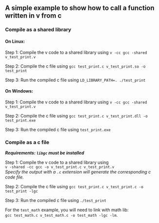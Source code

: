## A simple example to show how to call a function written in v from c

### Compile as a shared library

#### On Linux:

Step 1: Compile the v code to a shared library using ``v -cc gcc -shared v_test_print.v``

Step 2: Compile the c file using ``gcc test_print.c v_test_print.so -o test_print``

Step 3: Run the compiled c file using ``LD_LIBRARY_PATH=. ./test_print``

#### On Windows:

Step 1: Compile the v code to a shared library using ``v -cc gcc -shared v_test_print.v``

Step 2: Compile the c file using ``gcc test_print.c v_test_print.dll -o test_print.exe``

Step 3: Run the compiled c file using ``test_print.exe``

### Compile as a c file

***Requirements: `libgc` must be installed***

Step 1: Compile the v code to a shared library using  
``v -shared -cc gcc -o v_test_print.c v_test_print.v``  
*Specify the output with a `.c` extension will generate the corresponding c code file.*

Step 2: Compile the c file using ``gcc test_print.c v_test_print.c -o test_print -lgc``

Step 3: Run the compiled c file using ``./test_print``

For the `test_math` example, you will need to link with math lib:  
``gcc test_math.c v_test_math.c -o test_math -lgc -lm``.

